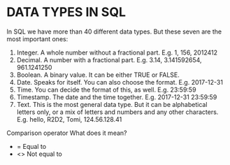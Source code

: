 # DATA TYPES IN SQL

In SQL we have more than 40 different data types. But these seven are the most
important ones:

1. Integer. A whole number without a fractional part. E.g. 1, 156, 2012412
2. Decimal. A number with a fractional part. E.g. 3.14, 3.141592654, 961.1241250
3. Boolean. A binary value. It can be either TRUE or FALSE.
4. Date. Speaks for itself. You can also choose the format. E.g. 2017-12-31
5. Time. You can decide the format of this, as well. E.g. 23:59:59
6. Timestamp. The date and the time together. E.g. 2017-12-31 23:59:59
7. Text. This is the most general data type. But it can be alphabetical letters only,
or a mix of letters and numbers and any other characters. E.g. hello, R2D2,
Tomi, 124.56.128.41


Comparison operator What does it mean?
- = Equal to
- <> Not equal to
